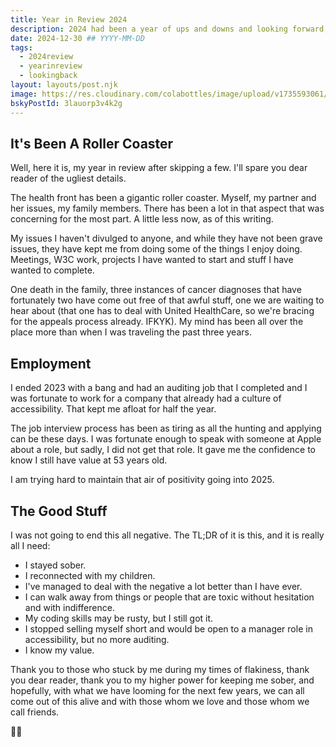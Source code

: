 ```yaml
---
title: Year in Review 2024
description: 2024 had been a year of ups and downs and looking forward, I'm hopeful for change for the good.
date: 2024-12-30 ## YYYY-MM-DD
tags:
  - 2024review
  - yearinreview
  - lookingback
layout: layouts/post.njk
image: https://res.cloudinary.com/colabottles/image/upload/v1735593061/todd-social-card-2024.png
bskyPostId: 3lauorp3v4k2g
---
```


## It&apos;s Been A Roller Coaster

Well, here it is, my year in review after skipping a few. I'll spare you dear reader of the ugliest details.

The health front has been a gigantic roller coaster. Myself, my partner and her issues, my family members. There has been a lot in that aspect that was concerning for the most part. A little less now, as of this writing.

My issues I haven't divulged to anyone, and while they have not been grave issues, they have kept me from doing some of the things I enjoy doing. Meetings, W3C work, projects I have wanted to start and stuff I have wanted to complete.

One death in the family, three instances of cancer diagnoses that have fortunately two have come out free of that awful stuff, one we  are waiting to hear about (that one has to deal with United HealthCare, so we're bracing for the appeals process already. IFKYK). My mind has been all over the place more than when I was traveling the past three years.

## Employment

I ended 2023 with a bang and had an auditing job that I completed and I was fortunate to work for a company that already had a culture of accessibility. That kept me afloat for half the year.

The job interview process has been as tiring as all the hunting and applying can be these days. I was fortunate enough to speak with someone at Apple about a role, but sadly, I did not get that role. It gave me the confidence to know I still have value at 53 years old.

I am trying hard to maintain that air of positivity going into 2025.

## The Good Stuff

I was not going to end this all negative. The TL;DR of it is this, and it is really all I need:

- I stayed sober.
- I reconnected with my children.
- I've managed to deal with the negative a lot better than I have ever.
- I can walk away from things or people that are toxic without hesitation and with indifference.
- My coding skills may be rusty, but I still got it.
- I stopped selling myself short and would be open to a manager role in accessibility, but no more auditing.
- I know my value.

Thank you to those who stuck by me during my times of flakiness, thank you dear reader, thank you to my higher power for keeping me sober, and hopefully, with what we have looming for the next few years, we can all come out of this alive and with those whom we love and those whom we call friends.

✌🏻
